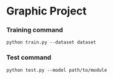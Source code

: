# Graphic Project

### Training command
`python train.py --dataset dataset`

### Test command
`python test.py --model path/to/module`
